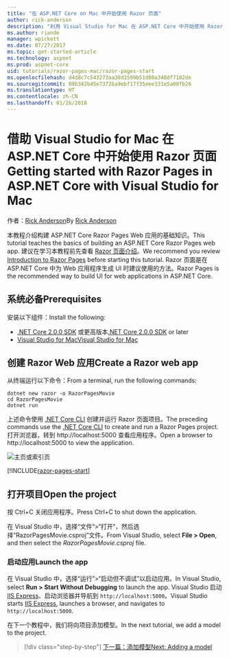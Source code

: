 ```yaml
---
title: "在 ASP.NET Core on Mac 中开始使用 Razor 页面"
author: rick-anderson
description: "利用 Visual Studio for Mac 在 ASP.NET Core 中开始使用 Razor 页面"
ms.author: riande
manager: wpickett
ms.date: 07/27/2017
ms.topic: get-started-article
ms.technology: aspnet
ms.prod: aspnet-core
uid: tutorials/razor-pages-mac/razor-pages-start
ms.openlocfilehash: d4d8c7c543273aa38d1599b51d00a348df7182de
ms.sourcegitcommit: 09b342b45e7372ba9ebf17f35eee331e5a08fb26
ms.translationtype: HT
ms.contentlocale: zh-CN
ms.lasthandoff: 01/26/2018
---
```

# <a name="getting-started-with-razor-pages-in-aspnet-core-with-visual-studio-for-mac"></a><span data-ttu-id="8c32b-103">借助 Visual Studio for Mac 在 ASP.NET Core 中开始使用 Razor 页面</span><span class="sxs-lookup"><span data-stu-id="8c32b-103">Getting started with Razor Pages in ASP.NET Core with Visual Studio for Mac</span></span>

<span data-ttu-id="8c32b-104">作者：[Rick Anderson](https://twitter.com/RickAndMSFT)</span><span class="sxs-lookup"><span data-stu-id="8c32b-104">By [Rick Anderson](https://twitter.com/RickAndMSFT)</span></span>

<span data-ttu-id="8c32b-105">本教程介绍构建 ASP.NET Core Razor Pages Web 应用的基础知识。</span><span class="sxs-lookup"><span data-stu-id="8c32b-105">This tutorial teaches the basics of building an ASP.NET Core Razor Pages web app.</span></span> <span data-ttu-id="8c32b-106">建议在学习本教程前先查看 [Razor 页面介绍](xref:mvc/razor-pages/index)。</span><span class="sxs-lookup"><span data-stu-id="8c32b-106">We recommend you review [Introduction to Razor Pages](xref:mvc/razor-pages/index) before starting this tutorial.</span></span> <span data-ttu-id="8c32b-107">Razor 页面是在 ASP.NET Core 中为 Web 应用程序生成 UI 时建议使用的方法。</span><span class="sxs-lookup"><span data-stu-id="8c32b-107">Razor Pages is the recommended way to build UI for web applications in ASP.NET Core.</span></span>

## <a name="prerequisites"></a><span data-ttu-id="8c32b-108">系统必备</span><span class="sxs-lookup"><span data-stu-id="8c32b-108">Prerequisites</span></span>

<span data-ttu-id="8c32b-109">安装以下组件：</span><span class="sxs-lookup"><span data-stu-id="8c32b-109">Install the following:</span></span>

* <span data-ttu-id="8c32b-110">[.NET Core 2.0.0 SDK](https://www.microsoft.com/net/core) 或更高版本</span><span class="sxs-lookup"><span data-stu-id="8c32b-110">[.NET Core 2.0.0 SDK](https://www.microsoft.com/net/core) or later</span></span>
* [<span data-ttu-id="8c32b-111">Visual Studio for Mac</span><span class="sxs-lookup"><span data-stu-id="8c32b-111">Visual Studio for Mac</span></span>](https://www.visualstudio.com/vs/visual-studio-mac/)

## <a name="create-a-razor-web-app"></a><span data-ttu-id="8c32b-112">创建 Razor Web 应用</span><span class="sxs-lookup"><span data-stu-id="8c32b-112">Create a Razor web app</span></span>

<span data-ttu-id="8c32b-113">从终端运行以下命令：</span><span class="sxs-lookup"><span data-stu-id="8c32b-113">From a terminal, run the following commands:</span></span>

```console
dotnet new razor -o RazorPagesMovie
cd RazorPagesMovie
dotnet run
```

<span data-ttu-id="8c32b-114">上述命令使用 [.NET Core CLI](https://docs.microsoft.com/dotnet/core/tools/dotnet) 创建并运行 Razor 页面项目。</span><span class="sxs-lookup"><span data-stu-id="8c32b-114">The preceding commands use the [.NET Core CLI](https://docs.microsoft.com/dotnet/core/tools/dotnet) to create and run a Razor Pages project.</span></span> <span data-ttu-id="8c32b-115">打开浏览器，转到 http://localhost:5000 查看应用程序。</span><span class="sxs-lookup"><span data-stu-id="8c32b-115">Open a browser to http://localhost:5000 to view the application.</span></span>

![主页或索引页](../razor-pages/razor-pages-start/_static/home.png)

[!INCLUDE[razor-pages-start](../../includes/RP/razor-pages-start.md)]

## <a name="open-the-project"></a><span data-ttu-id="8c32b-117">打开项目</span><span class="sxs-lookup"><span data-stu-id="8c32b-117">Open the project</span></span>

<span data-ttu-id="8c32b-118">按 Ctrl+C 关闭应用程序。</span><span class="sxs-lookup"><span data-stu-id="8c32b-118">Press Ctrl+C to shut down the application.</span></span>

<span data-ttu-id="8c32b-119">在 Visual Studio 中，选择“文件”>“打开”，然后选择“RazorPagesMovie.csproj”文件。</span><span class="sxs-lookup"><span data-stu-id="8c32b-119">From Visual Studio, select **File > Open**, and then select the *RazorPagesMovie.csproj* file.</span></span>

### <a name="launch-the-app"></a><span data-ttu-id="8c32b-120">启动应用</span><span class="sxs-lookup"><span data-stu-id="8c32b-120">Launch the app</span></span>

<span data-ttu-id="8c32b-121">在 Visual Studio 中，选择“运行”>“启动但不调试”以启动应用。</span><span class="sxs-lookup"><span data-stu-id="8c32b-121">In Visual Studio, select **Run > Start Without Debugging** to launch the app.</span></span> <span data-ttu-id="8c32b-122">Visual Studio 启动 [IIS Express](https://docs.microsoft.com/iis/extensions/introduction-to-iis-express/iis-express-overview)、启动浏览器并导航到 `http://localhost:5000`。</span><span class="sxs-lookup"><span data-stu-id="8c32b-122">Visual Studio starts [IIS Express](https://docs.microsoft.com/iis/extensions/introduction-to-iis-express/iis-express-overview), launches a browser, and navigates to `http://localhost:5000`.</span></span>

<span data-ttu-id="8c32b-123">在下一个教程中，我们将向项目添加模型。</span><span class="sxs-lookup"><span data-stu-id="8c32b-123">In the next tutorial, we add a model to the project.</span></span>

>[!div class="step-by-step"]
[<span data-ttu-id="8c32b-124">下一篇：添加模型</span><span class="sxs-lookup"><span data-stu-id="8c32b-124">Next: Adding a model</span></span>](xref:tutorials/razor-pages-mac/model)
